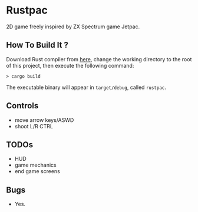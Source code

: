 # Rustpac

2D game freely inspired by ZX Spectrum game Jetpac.


## How To Build It ?

Download Rust compiler from [here](https://www.rust-lang.org/en-US/), change the working directory to the root of this project, then execute the following command:

```
> cargo build
```

The executable binary will appear in `target/debug`, called `rustpac`.

## Controls

- move arrow keys/ASWD
- shoot L/R CTRL 

## TODOs

- HUD
- game mechanics
- end game screens

## Bugs

- Yes.
